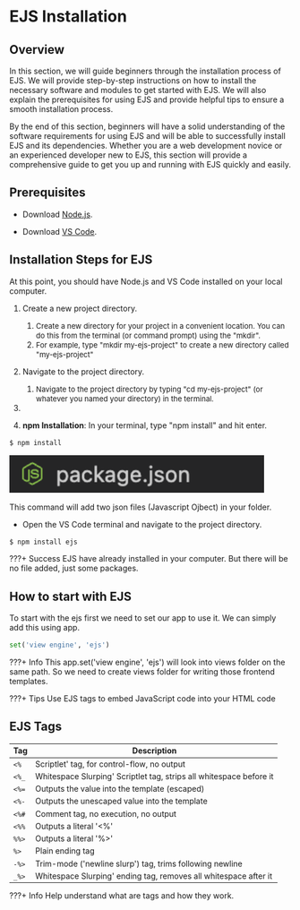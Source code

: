 # EJS Installation

## Overview

In this section, we will guide beginners through the installation process of EJS. We will provide step-by-step instructions on how to install the necessary software and modules to get started with EJS. We will also explain the prerequisites for using EJS and provide helpful tips to ensure a smooth installation process.

By the end of this section, beginners will have a solid understanding of the software requirements for using EJS and will be able to successfully install EJS and its dependencies. Whether you are a web development novice or an experienced developer new to EJS, this section will provide a comprehensive guide to get you up and running with EJS quickly and easily.

## Prerequisites

- Download [Node.js](https://nodejs.org/en).

- Download [VS Code](https://code.visualstudio.com/).

## Installation Steps for EJS

At this point, you should have Node.js and VS Code installed on your local computer.

1. Create a new project directory.

   1. <font size = "2"> Create a new directory for your project in a convenient location. You can do this from the terminal (or command prompt) using the "mkdir". </font>
   2. <font size = "2"> For example, type "mkdir my-ejs-project" to create a new directory called "my-ejs-project" </font>

2. Navigate to the project directory.

   1. <font size = "2">Navigate to the project directory by typing "cd my-ejs-project" (or whatever you named your directory) in the terminal.</font>

3.

4. **npm Installation**: In your terminal, type "npm install" and hit enter.

```py
$ npm install
```

![npm i](/images/image2.png "these are json files")

This command will add two json files (Javascript Ojbect) in your folder.

- Open the VS Code terminal and navigate to the project directory.

```py
$ npm install ejs
```

???+ Success
    EJS have already installed in your computer. But there will be no file added, just some packages.

## How to start with EJS

To start with the ejs first we need to set our app to use it. We can simply add this using app.

```py
set('view engine', 'ejs')
```

???+ Info
    This app.set('view engine', 'ejs') will look into views folder on the same path. So we need to create views folder for writing those frontend templates.

???+ Tips
    Use EJS tags to embed JavaScript code into your HTML code

## EJS Tags

| Tag   | Description                                                         |
| ----- | ------------------------------------------------------------------- |
| `<%`  | Scriptlet' tag, for control-flow, no output                         |
| `<%_` | Whitespace Slurping' Scriptlet tag, strips all whitespace before it |
| `<%=` | Outputs the value into the template (escaped)                       |
| `<%-` | Outputs the unescaped value into the template                       |
| `<%#` | Comment tag, no execution, no output                                |
| `<%%` | Outputs a literal '<%'                                              |
| `%%>` | Outputs a literal '%>'                                              |
| `%>`  | Plain ending tag                                                    |
| `-%>` | Trim-mode ('newline slurp') tag, trims following newline            |
| `_%>` | Whitespace Slurping' ending tag, removes all whitespace after it    |

???+ Info
    Help understand what are tags and how they work.
